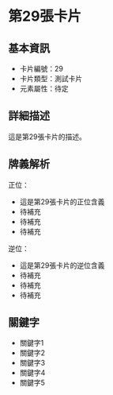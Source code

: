 # 第29張卡片

## 基本資訊
- 卡片編號：29
- 卡片類型：測試卡片
- 元素屬性：待定

## 詳細描述
這是第29張卡片的描述。

## 牌義解析
正位：
- 這是第29張卡片的正位含義
- 待補充
- 待補充
- 待補充

逆位：
- 這是第29張卡片的逆位含義
- 待補充
- 待補充
- 待補充

## 關鍵字
- 關鍵字1
- 關鍵字2
- 關鍵字3
- 關鍵字4
- 關鍵字5
